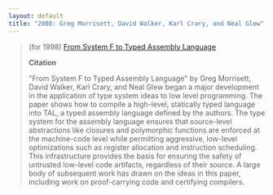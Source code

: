 ```yaml
---
layout: default
title: "2008: Greg Morrisett, David Walker, Karl Crary, and Neal Glew"
---
```

> (for 1998) [From System F to Typed Assembly Language](http://doi.acm.org/10.1145/268946.268954)
> 
> **Citation**
> 
> "From System F to Typed Assembly Language" by Greg Morrisett, David
> Walker, Karl Crary, and Neal Glew began a major development in the 
> application of type system ideas to low level programming.  The
> paper shows how to compile a high-level, statically typed language
> into TAL, a typed assembly language defined by the authors. The
> type system for the assembly language ensures that source-level
> abstractions like closures and polymorphic functions are enforced
> at the machine-code level while permitting aggressive, low-level
> optimizations such as register allocation and instruction
> scheduling. This infrastructure provides the basis for ensuring the
> safety of untrusted low-level code artifacts, regardless of their
> source.  A large body of subsequent work has drawn on the ideas in
> this paper, including work on proof-carrying code and certifying
> compilers.
